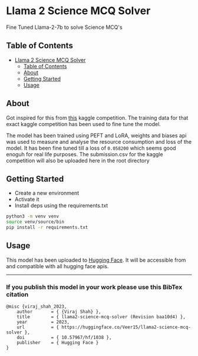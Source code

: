 # Llama 2 Science MCQ Solver

Fine Tuned Llama-2-7b to solve Science MCQ's

## Table of Contents

- [Llama 2 Science MCQ Solver](#llama-2-science-mcq-solver)
  - [Table of Contents](#table-of-contents)
  - [About ](#about-)
  - [Getting Started ](#getting-started-)
  - [Usage ](#usage-)

## About <a name = "about"></a>

Got inspired for this from <a href="https://www.kaggle.com/competitions/kaggle-llm-science-exam">this</a> kaggle competition. The training data for that exact kaggle competition has been used to fine tune the model. 

The model has been trained using PEFT and LoRA, weights and biases api was used to measure and analyse the resource consumption and loss of the model. It has been fine tuned till a loss of `0.058200` which seems good enoguh for real life purposes. The submission.csv for the kaggle competition will also be uploaded here in the root directory

## Getting Started <a name = "getting_started"></a>

- Create a new environment
- Activate it
- Install deps using the requirements.txt

```bash
python3 -m venv venv
source venv/source/bin
pip install -r requirements.txt
```

## Usage <a name = "usage"></a>

This model has been uploaded to <a href="https://huggingface.co/Veer15/llama2-science-mcq-solver">Hugging Face</a>. It will be accessible from and compatible with all hugging face apis.

---
### If you publish this model in your work please use this BibTex citation

```
@misc {viraj_shah_2023,
	author       = { {Viraj Shah} },
	title        = { llama2-science-mcq-solver (Revision baa10d4) },
	year         = 2023,
	url          = { https://huggingface.co/Veer15/llama2-science-mcq-solver },
	doi          = { 10.57967/hf/1038 },
	publisher    = { Hugging Face }
}
```
